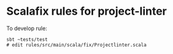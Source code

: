 # Scalafix rules for project-linter

To develop rule:
```
sbt ~tests/test
# edit rules/src/main/scala/fix/Projectlinter.scala
```
